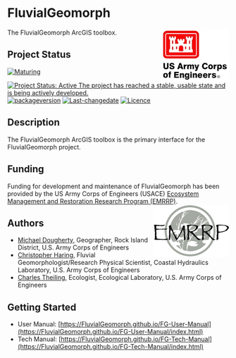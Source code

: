 # FluvialGeomorph
The FluvialGeomorph ArcGIS toolbox. <img src="docs/images/HDQLO-03_h120.jpg" align="right" />

## Project Status
[![Maturing](https://img.shields.io/badge/lifecycle-maturing-blue.svg)](https://www.tidyverse.org/lifecycle)
[![Project Status: Active The project has reached a stable, usable state and is being actively developed.](https://www.repostatus.org/badges/latest/active.svg)](https://www.repostatus.org/#active)
[![packageversion](https://img.shields.io/badge/Package%20version-0.1.26-orange.svg?style=flat-square)](commits/master)
[![Last-changedate](https://img.shields.io/badge/last%20change-2020--05--25-yellowgreen.svg)](/commits/master)
[![Licence](https://img.shields.io/badge/licence-CC0-blue.svg)](http://choosealicense.com/licenses/cc0-1.0/)

## Description
The FluvialGeomorph ArcGIS toolbox is the primary interface for the FluvialGeomorph project. 

## Funding
Funding for development and maintenance of FluvialGeomorph has been provided by the US Army Corps of Engineers (USACE) [Ecosystem Management and Restoration Research Program (EMRRP)](https://emrrp.el.erdc.dren.mil). <img src="docs/images/EMRRP_logo_300.png" align="right" />

## Authors
* [Michael Dougherty](mailto:Michael.P.Dougherty@usace.army.mil), Geographer, Rock Island District, U.S. Army Corps of Engineers
* [Christopher Haring](mailto:Christopher.P.Haring@usace.army.mil), Fluvial Geomorphologist/Research Physical Scientist, Coastal Hydraulics Laboratory, U.S. Army Corps of Engineers
* [Charles Theiling](mailto:Charles.H.Theiling@usace.army.mil), Ecologist, Ecological Laboratory, U.S. Army Corps of Engineers

## Getting Started
* User Manual: [https://FluvialGeomorph.github.io/FG-User-Manual](https://FluvialGeomorph.github.io/FG-User-Manual/index.html)
* Tech Manual: [https://FluvialGeomorph.github.io/FG-Tech-Manual](https://FluvialGeomorph.github.io/FG-Tech-Manual/index.html)
